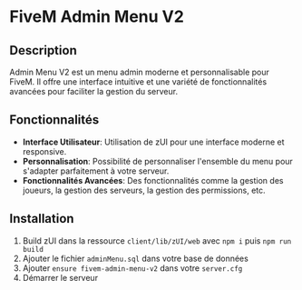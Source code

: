 # FiveM Admin Menu V2

## Description

Admin Menu V2 est un menu admin moderne et personnalisable pour FiveM. Il offre une interface intuitive et une variété de fonctionnalités avancées pour faciliter la gestion du serveur.

## Fonctionnalités

- **Interface Utilisateur**: Utilisation de zUI pour une interface moderne et responsive.
- **Personnalisation**: Possibilité de personnaliser l'ensemble du menu pour s'adapter parfaitement à votre serveur.
- **Fonctionnalités Avancées**: Des fonctionnalités comme la gestion des joueurs, la gestion des serveurs, la gestion des permissions, etc.

## Installation

1. Build zUI dans la ressource `client/lib/zUI/web` avec `npm i` puis `npm run build`
2. Ajouter le fichier `adminMenu.sql` dans votre base de données
3. Ajouter `ensure fivem-admin-menu-v2` dans votre `server.cfg`
4. Démarrer le serveur